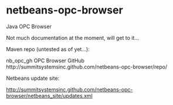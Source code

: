 netbeans-opc-browser
====================

Java OPC Browser

Not much documentation at the moment, will get to it...

Maven repo (untested as of yet...):

<repository>
	<id>nb_opc_gh</id>
	<releases/>
	<snapshots/>
	<name>OPC Browser GitHub</name>
	<url>http://summitsystemsinc.github.com/netbeans-opc-browser/repo/</url>
</repository>

Netbeans update site:

http://summitsystemsinc.github.com/netbeans-opc-browser/netbeans_site/updates.xml
